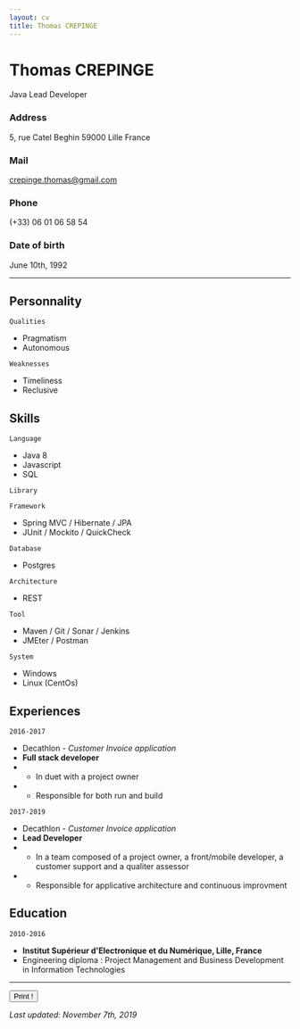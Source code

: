 ```yaml
---
layout: cv
title: Thomas CREPINGE
---
```

# Thomas CREPINGE
Java Lead Developer


### Address

5, rue Catel Beghin
59000 Lille
France

### Mail

crepinge.thomas@gmail.com

### Phone

(+33) 06 01 06 58 54

### Date of birth

June 10th, 1992

---

## Personnality

`Qualities`
* Pragmatism
* Autonomous

`Weaknesses`
* Timeliness
* Reclusive

## Skills

`Language`
* Java 8
* Javascript
* SQL

`Library`

`Framework`
* Spring MVC / Hibernate / JPA
* JUnit / Mockito / QuickCheck

`Database`
* Postgres

`Architecture`
* REST

`Tool`
* Maven / Git / Sonar / Jenkins
* JMEter / Postman

`System`
* Windows
* Linux (CentOs)

## Experiences

`2016-2017`
* Decathlon - _Customer Invoice application_
* __Full stack developer__
*  - In duet with a project owner
*  - Responsible for both run and build

`2017-2019`
* Decathlon - _Customer Invoice application_
* __Lead Developer__
*  - In a team composed of a project owner, a front/mobile developer, a customer support and a qualiter assessor
*  - Responsible for applicative architecture and continuous improvment

## Education

`2010-2016`
* __Institut Supérieur d'Electronique et du Numérique, Lille, France__
* Engineering diploma : Project Management and Business Development in Information Technologies

---

<button id="bt-print" onclick="window.print();">Print !</button>

_Last updated: November 7th, 2019_



